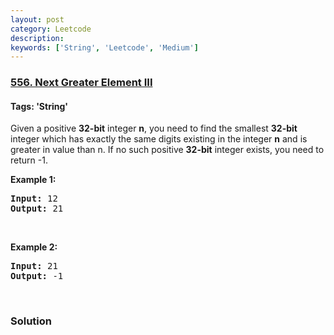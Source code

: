 ```yaml
---
layout: post
category: Leetcode
description: 
keywords: ['String', 'Leetcode', 'Medium']
---
```

### [556. Next Greater Element III](https://leetcode.com/problems/next-greater-element-iii)

#### Tags: 'String'

<div class="content__u3I1 question-content__JfgR"><div><p>Given a positive <strong>32-bit</strong> integer <strong>n</strong>, you need to find the smallest <strong>32-bit</strong> integer which has exactly the same digits existing in the integer <strong>n</strong> and is greater in value than n. If no such positive <strong>32-bit</strong> integer exists, you need to return -1.</p>
<p><strong>Example 1:</strong></p>
<pre><strong>Input:</strong> 12
<strong>Output:</strong> 21
</pre>
<p> </p>
<p><strong>Example 2:</strong></p>
<pre><strong>Input:</strong> 21
<strong>Output:</strong> -1
</pre>
<p> </p>
</div></div>

### Solution
